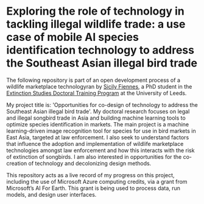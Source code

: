 # Exploring the role of technology in tackling illegal wildlife trade: a use case of mobile AI species identification technology to address the Southeast Asian illegal bird trade​ 

The following repository is part of an open development process of a wildlife marketplace technologyran by [Sicily Fiennes](https://biologicalsciences.leeds.ac.uk/biological-sciences/pgr/1934/sicily-fiennes), a PhD student in the [Extinction Studies Doctoral Training Program](https://extinctionstudiesdtp.leeds.ac.uk/) at the University of Leeds. 

My project title is: 'Opportunities for co-design of technology to address the Southeast Asian illegal bird trade'. My doctoral research focuses on legal and illegal songbird trade in Asia and building machine learning tools to optimize species identification in markets. The main project is a machine learning-driven image recognition tool for species for use in bird markets in East Asia, targeted at law enforcement. I also seek to understand factors that influence the adoption and implementation of wildlife marketplace technologies amongst law enforcement and how this interacts with the risk of extinction of songbirds. I am also interested in opportunities for the co-creation of technology and decolonizing design methods. 

This repository acts as a live record of my progress on this project, including the use of Microsoft Azure computing credits, via a grant from Microsoft’s AI For Earth. This grant is being used to process data, run models, and design user interfaces. 
